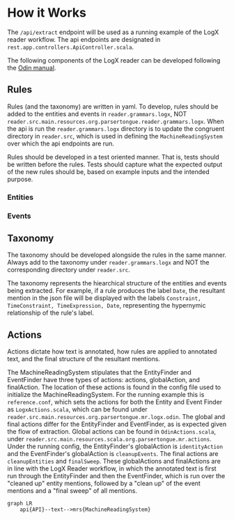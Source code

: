 # How it Works

The ```/api/extract``` endpoint will be used as a running example of the LogX reader workflow. The api endpoints are designated in ```rest.app.controllers.ApiController.scala```.

The following components of the LogX reader can be developed following the [Odin manual](https://arxiv.org/pdf/1509.07513.pdf).

## Rules

Rules (and the taxonomy) are written in yaml. To develop, rules should be added to the entities and events in ```reader.grammars.logx```, NOT ```reader.src.main.resources.org.parsertongue.reader.grammars.logx```. When the api is run the ```reader.grammars.logx``` directory is to update the congruent directory in ```reader.src```, which is used in defining the ```MachineReadingSystem``` over which the api endpoints are run.

Rules should be developed in a test oriented manner. That is, tests should be written before the rules. Tests should capture what the expected output of the new rules should be, based on example inputs and the intended purpose.

### Entities

### Events

## Taxonomy

The taxonomy should be developed alongside the rules in the same manner. Always add to the taxonomy under ```reader.grammars.logx``` and NOT the corresponding directory under ```reader.src```.

The taxonomy represents the hiearchical structure of the entities and events being extracted. For example, if a rule produces the label ```Date```, the resultant mention in the json file will be displayed with the labels ```Constraint, TimeConstraint, TimeExpression, Date```, representing the hypernymic relationship of the rule's label.

## Actions

Actions dictate how text is annotated, how rules are applied to annotated text, and the final structure of the resultant mentions.

The MachineReadingSystem stipulates that the EntityFinder and EventFinder have three types of actions: actions, globalAction, and finalAction. The location of these actions is found in the config file used to initialize the MachineReadingSystem. For the running example this is ```reference.conf```, which sets the actions for both the Entity and Event Finder as ```LogxActions.scala```, which can be found under ```reader.src.main.resources.org.parsertongue.mr.logx.odin```. The global and final actions differ for the EntityFinder and EventFinder, as is expected given the flow of extraction. Global actions can be found in ```OdinActions.scala```, under ```reader.src.main.resources.scala.org.parsertongue.mr.actions```. Under the running config, the EntityFinder's globalAction is ```identityAction``` and the EventFinder's globalAction is ```cleanupEvents```. The final actions are ```cleanupEntities``` and ```finalSweep```. These globalActions and finalActions are in line with the LogX Reader workflow, in which the annotated text is first run through the EntityFinder and then the EventFinder, which is run over the "cleaned up" entity mentions, followed by a "clean up" of the event mentions and a "final sweep" of all mentions.

```mermaid
graph LR
    api{API}--text-->mrs{MachineReadingSystem}
```
